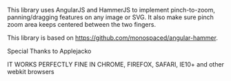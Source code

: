 This library uses AngularJS and HammerJS to implement pinch-to-zoom, panning/dragging features on any image or SVG. It also make sure pinch zoom area keeps centered between the two fingers.

This library is based on https://github.com/monospaced/angular-hammer.

Special Thanks to Applejacko


IT WORKS PERFECTLY FINE IN CHROME, FIREFOX, SAFARI, IE10+ and other webkit browsers

